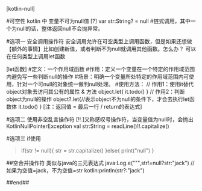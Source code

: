 [kotlin-null]

#可空性
kotlin 中 变量不可为null值
[?]
var str:String? = null
#链式调用，其中一个为null的话，整体返回null不会抛异常。

#选项一 安全调用操作符
安全调用允许在可空类型上调用函数，但是如果还想做【额外的事情】比如创建新值，或者判断不为null就调用其他函数。怎么办？
可以在任何类型上调用let函数

[let函数] 
#定义：一个作用域函数
#作用：定义一个变量在一个特定的作用域范围内避免写一些判断null的操作
#场景：明确一个变量所处特定的作用域范围内可使用，针对一个可null的对象统一做判null处理。
#使用方法：
// 作用1：使用it替代object对象去访问其公有的属性 & 方法
object.let{
   it.todo()
}
// 作用2：判断object为null的操作
object?.let{//表示object不为null的条件下，才会去执行let函数体
   it.todo()
}
[注：返回值 = 最后一行 / return的表达式]

 
#选项二 使用非空乱言操作符
[!!.]又称感叹号操作符，当变量值为null时，会抛出KotlinNullPointerException
val str:String = readLine()!!.capitalize()


#选项三 if使用
>if(str != null){
 str = str.capitalize()
}else{
 print("null")
}


##空合并操作符 类似与java的三元表达式
java:Log.e(""",str!=null?str:"jack")
// 如果为空值=jack，不为空值=str
kotlin:println(str?:"jack") 



##end##